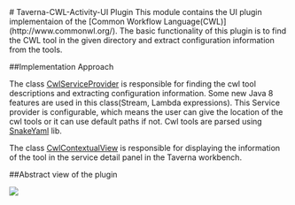 
<snippet>
  <content>
# Taverna-CWL-Activity-UI Plugin
This module contains the UI plugin implementaion of the [Common Workflow Language(CWL)](http://www.commonwl.org/). The basic functionality of this plugin is to find the CWL tool in the given directory and extract configuration information from the tools. 

##Implementation Approach

The class [CwlServiceProvider](https://github.com/ThilinaManamgoda/incubator-taverna-common-activities/blob/master/taverna-cwl-activity-ui/src/main/java/org/apache/taverna/cwl/ui/serviceprovider/CwlServiceProvider.java) is responsible for finding the cwl tool descriptions and extracting configuration information. Some new Java 8 features are used in this class(Stream, Lambda expressions). This Service provider is configurable, which means the user can give the location of the cwl tools or it can use default paths if not. Cwl tools are parsed using [SnakeYaml](https://bitbucket.org/asomov/snakeyaml) lib.  

The class [CwlContextualView](https://github.com/ThilinaManamgoda/incubator-taverna-common-activities/blob/master/taverna-cwl-activity-ui/src/main/java/org/apache/taverna/cwl/ui/view/CwlContextualView.java) is responsible for displaying the information of the tool in the service detail panel in the Taverna workbench.

##Abstract view of the plugin

 ![](https://github.com/ThilinaManamgoda/incubator-taverna-common-activities/blob/master/taverna-cwl-activity-ui/images/Cwl-activity-Ui.png)
  </content>


</snippet>
